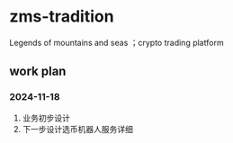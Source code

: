 # zms-tradition
Legends of mountains and seas ；crypto trading platform

## work plan

### 2024-11-18 
 1. 业务初步设计
 2. 下一步设计选币机器人服务详细 